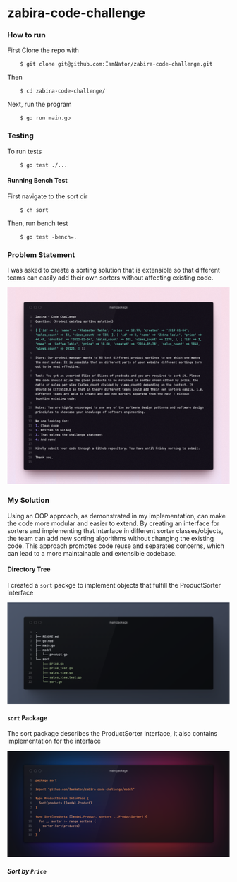 # zabira-code-challenge

### How to run

First Clone the repo with
```
    $ git clone git@github.com:IamNator/zabira-code-challenge.git
```
Then
```
    $ cd zabira-code-challenge/
```
Next, run the program
```
    $ go run main.go
```

### Testing
To run tests
```
    $ go test ./...
```

#### Running Bench Test
First navigate to the sort dir
```
    $ ch sort
```
Then, run bench test
```
    $ go test -bench=.
```

### Problem Statement

I was asked to create a sorting solution that is extensible so that different teams can easily add their own sorters without affecting existing code. 

<img alt="problem statement" src=".github/images/problem.png">


### My Solution

Using an OOP approach, as demonstrated in my implementation, can make the code more modular and easier to extend. By creating an interface for sorters and implementing that interface in different sorter classes/objects, the team can add new sorting algorithms without changing the existing code. This approach promotes code reuse and separates concerns, which can lead to a more maintainable and extensible codebase.

#### Directory Tree

I created a `sort` packge to implement objects that fulfill the ProductSorter interface

<img alt="directory tree" src=".github/images/dir.png">

#### `sort` Package

The sort package describes the ProductSorter interface, it also contains implementation for the interface

<img alt="product sorter interface" src=".github/images/sorter.png">

##### Sort by `Price`

